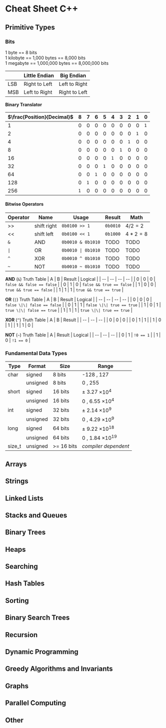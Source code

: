 # Cheat Sheet C++

## Primitive Types

### Bits
1 byte == 8 bits  
1 kilobyte == 1,000 bytes == 8,000 bits  
1 megabyte == 1,000,000 bytes == 8,000,000 bits

| | Little Endian | Big Endian |
| -- | -- | -- |
| LSB | Right to Left | Left to Right |
| MSB | Left to Right | Right to Left |

**Binary Translator**

| $\frac{Position}{Decimal}$ | 8 | 7 | 6 | 5 | 4 | 3 | 2 | 1 | 0 |
| -- | -- | -- | -- | -- | -- | -- | -- | -- | -- |
| 1 | 0 | 0 | 0 | 0 | 0 | 0 | 0 | 0 | ``` 1 ``` |
| 2 | 0 | 0 | 0 | 0 | 0 | 0 | 0 | ``` 1 ``` | 0 |
| 4 | 0 | 0 | 0 | 0 | 0 | 0 | ``` 1 ``` | 0 | 0 |
| 8 | 0 | 0 | 0 | 0 | 0 | ``` 1 ``` | 0 | 0 | 0 |
| 16 | 0 | 0 | 0 | 0 | ``` 1 ``` | 0 | 0 | 0 | 0 |
| 32 | 0 | 0 | 0 | ``` 1 ``` | 0 | 0 | 0 | 0 | 0 |
| 64 | 0 | 0 | ``` 1 ``` | 0 | 0 | 0 | 0 | 0 | 0 |
| 128 | 0 | ``` 1 ``` | 0 | 0 | 0 | 0 | 0 | 0 | 0 |
| 256 | ``` 1 ``` | 0 | 0 | 0 | 0 | 0 | 0 | 0 | 0 |
 
#### Bitwise Operators

| Operator | Name | Usage | Result | Math |
| -------- | ---- | ----- | ------ | ---- |
| >> | shift right | ``` 0b0100 >> 1 ``` | ``` 0b0010 ``` | $4/2=2$ |
| << | shift left | ``` 0b0100 << 1 ``` | ``` 0b1000 ``` | $4*2=8$ |
| ``` & ``` | AND | ``` 0b0010 & 0b1010 ``` | TODO | TODO |
| ``` \| ```| OR  | ``` 0b0010 \| 0b1010 ``` | TODO | TODO |
| ``` ^ ``` | XOR | ``` 0b0010 ^ 0b1010 ``` | TODO | TODO |
| ``` ~ ``` | NOT | ``` 0b0010 ~ 0b1010 ``` | TODO | TODO |

**AND** (``` & ```) Truth Table
| A | B | Result | Logical |
| -- | -- | -- | -- |
| 0 | 0 | 0 | ``` false && false == false ``` |
| 0 | 1 | 0 | ``` false && true == false ``` |
| 1 | 0 | 0 | ``` true && true == false ``` |
| 1 | 1 | 1 | ``` true && true == true ``` |

**OR** (``` | ```) Truth Table
| A | B | Result | Logical |
| -- | -- | -- | -- |
| 0 | 0 | 0 | ``` false \|\| false == false ``` |
| 0 | 1 | 1 | ``` false \|\| true == true ``` |
| 1 | 0 | 1 | ``` true \|\| false == true ``` |
| 1 | 1 | 1 | ``` true \|\| true == true ``` |

**XOR** (``` ^ ```) Truth Table
| A | B | Result |
| -- | -- | -- |
| 0 | 0 | 0 |
| 0 | 1 | 1 |
| 1 | 0 | 1 |
| 1 | 1 | 0 |

**NOT** (``` ~ ```) Truth Table
| A | Result | Logical |
| -- | -- | -- |
| 0 | 1 | ``` !0 == 1 ``` |
| 1 | 0 | ``` !1 == 0 ``` |

### Fundamental Data Types

| Type | Format | Size | Range |
| -- | -- | -- | -- |
| char | signed | 8 bits | -128 , 127 |
|  | unsigned | 8 bits | 0 , 255 |
| short | signed | 16 bits | $\pm$ 3.27 $\times10^4$ |
|  | unsigned | 16 bits | 0 , 6.55 $\times10^4$ |
| int | signed | 32 bits | $\pm$ 2.14 $\times10^9$ |
|  | unsigned | 32 bits | 0 , 4.29 $\times10^9$ |
| long | signed | 64 bits | $\pm$ 9.22 $\times10^{18}$ |
|  | unsigned | 64 bits | 0 , 1.84 $\times10^{19}$ |
| size_t | unsigned |  >= 16 bits | *compiler dependent* |

## Arrays

## Strings

## Linked Lists

## Stacks and Queues

## Binary Trees

## Heaps

## Searching

## Hash Tables

## Sorting

## Binary Search Trees

## Recursion

## Dynamic Programming

## Greedy Algorithms and Invariants

## Graphs

## Parallel Computing

## Other
